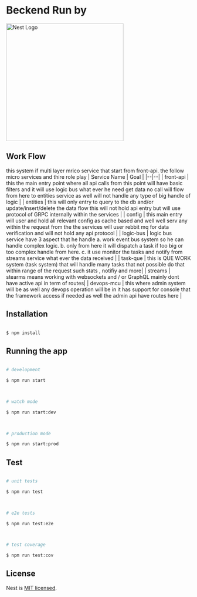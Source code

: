 
# Beckend Run by

<p  align="center">

<a  href="http://nestjs.com/"  target="blank"><img  src="https://nestjs.com/img/logo_text.svg"  width="320"  alt="Nest Logo"  /></a>

</p>

  

[travis-image]: https://api.travis-ci.org/nestjs/nest.svg?branch=master

[travis-url]: https://travis-ci.org/nestjs/nest

[linux-image]: https://img.shields.io/travis/nestjs/nest/master.svg?label=linux

[linux-url]: https://travis-ci.org/nestjs/nest

  

## Work Flow

this system if multi layer mrico service that start from front-api.
the follow micro services and thire role play
| Service Name | Goal  |
|--|--|
| front-api | this the main entry point where all api calls from this point will have basic filters and it will use logic bus what ever he need get data no call will flow from here to entities service as well will not handle any type of big handle of logic  |
| entities | this will only entry to query to the db and/or update/insert/delete the data flow this will not hold api entry but will use protocol of GRPC internally within the services |
| config | this main entry will user and hold all relevant config as cache based and well well serv any within the request from the the services will user rebbit mq for data verification and will not hold any api protocol  |
| logic-bus | logic bus service have 3 aspect that he handle a. work event bus system so he can handle complex logic. b. only from here it will dispatch a task if too big or too complex handle from here. c. it use monitor the tasks and notify from streams service what ever the data received |
| task-que | this is QUE WORK system (task system) that will handle many tasks that not possible do that within range of the request such stats , notifiy and more|
| streams | stearms means working with websockets and / or GraphQL mainly dont have active api in term of routes|
| devops-mcu | this where admin system will be as well any devops operation will be in it has support for console that the framework access if needed as well the admin api have routes here |
  

  

## Installation

  

```bash

$ npm install

```

  

## Running the app

  

```bash

# development

$ npm run start

  

# watch mode

$ npm run start:dev

  

# production mode

$ npm run start:prod

```

  

## Test

  

```bash

# unit tests

$ npm run test

  

# e2e tests

$ npm run test:e2e

  

# test coverage

$ npm run test:cov

```


## License

  

Nest is [MIT licensed](LICENSE).